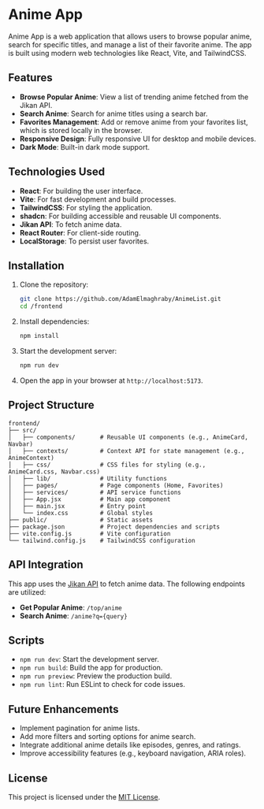 # Anime App

Anime App is a web application that allows users to browse popular anime, search for specific titles, and manage a list of their favorite anime. The app is built using modern web technologies like React, Vite, and TailwindCSS.

## Features

- **Browse Popular Anime**: View a list of trending anime fetched from the Jikan API.
- **Search Anime**: Search for anime titles using a search bar.
- **Favorites Management**: Add or remove anime from your favorites list, which is stored locally in the browser.
- **Responsive Design**: Fully responsive UI for desktop and mobile devices.
- **Dark Mode**: Built-in dark mode support.

## Technologies Used

- **React**: For building the user interface.
- **Vite**: For fast development and build processes.
- **TailwindCSS**: For styling the application.
- **shadcn**: For building accessible and reusable UI components.
- **Jikan API**: To fetch anime data.
- **React Router**: For client-side routing.
- **LocalStorage**: To persist user favorites.

## Installation

1. Clone the repository:

   ```bash
   git clone https://github.com/AdamElmaghraby/AnimeList.git
   cd /frontend
   ```

2. Install dependencies:

   ```bash
   npm install
   ```

3. Start the development server:

   ```bash
   npm run dev
   ```

4. Open the app in your browser at `http://localhost:5173`.

## Project Structure

```
frontend/
├── src/
│   ├── components/       # Reusable UI components (e.g., AnimeCard, Navbar)
│   ├── contexts/         # Context API for state management (e.g., AnimeContext)
│   ├── css/              # CSS files for styling (e.g., AnimeCard.css, Navbar.css)
│   ├── lib/              # Utility functions
│   ├── pages/            # Page components (Home, Favorites)
│   ├── services/         # API service functions
│   ├── App.jsx           # Main app component
│   ├── main.jsx          # Entry point
│   └── index.css         # Global styles
├── public/               # Static assets
├── package.json          # Project dependencies and scripts
├── vite.config.js        # Vite configuration
└── tailwind.config.js    # TailwindCSS configuration
```

## API Integration

This app uses the [Jikan API](https://jikan.moe/) to fetch anime data. The following endpoints are utilized:

- **Get Popular Anime**: `/top/anime`
- **Search Anime**: `/anime?q={query}`

## Scripts

- `npm run dev`: Start the development server.
- `npm run build`: Build the app for production.
- `npm run preview`: Preview the production build.
- `npm run lint`: Run ESLint to check for code issues.

## Future Enhancements

- Implement pagination for anime lists.
- Add more filters and sorting options for anime search.
- Integrate additional anime details like episodes, genres, and ratings.
- Improve accessibility features (e.g., keyboard navigation, ARIA roles).

## License

This project is licensed under the [MIT License](./LICENSE).

